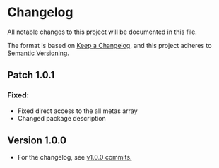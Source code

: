 # Changelog

All notable changes to this project will be documented in this file.

The format is based on [Keep a Changelog](https://keepachangelog.com/en/1.1.0/),
and this project adheres to [Semantic Versioning](https://semver.org/spec/v2.0.0.html).

## Patch 1.0.1
### Fixed:
* Fixed direct access to the all metas array
* Changed package description

## Version 1.0.0
* For the changelog, see [v1.0.0 commits.](https://github.com/stbestichhh/stlib-guard/commits/v1.0.0/)
